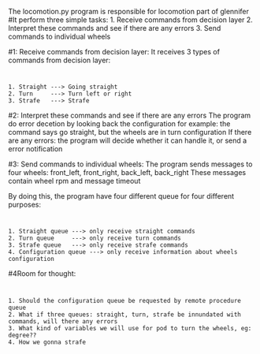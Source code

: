 The locomotion.py program is responsible for locomotion part of glennifer
#It perform three simple tasks:
    1. Receive commands from decision layer
    2. Interpret these commands and see if there are any errors
    3. Send commands to individual wheels

#1: Receive commands from decision layer: 
It receives 3 types of commands from decision layer:
#
    1. Straight ---> Going straight
    2. Turn     ---> Turn left or right
    3. Strafe   ---> Strafe
    
#2: Interpret these commands and see if there are any errors
The program do error decetion by looking back the configuration 
for example: the command says go straight, but the wheels are in turn configuration
If there are any errors:
the program will decide whether it can handle it, or send a error notification

#3: Send commands to individual wheels:
The program sends messages to four wheels: front_left, front_right, back_left, back_right
These messages contain wheel rpm and message timeout

By doing this, the program have four different queue for four different purposes:
#
    1. Straight queue ---> only receive straight commands
    2. Turn queue     ---> only receive turn commands 
    3. Strafe queue   ---> only receive strafe commands
    4. Configuration queue ---> only receive information about wheels configuration
    

#4Room for thought:
#
    1. Should the configuration queue be requested by remote procedure queue
    2. What if three queues: straight, turn, strafe be innundated with commands, will there any errors
    3. What kind of variables we will use for pod to turn the wheels, eg: degree??
    4. How we gonna strafe
